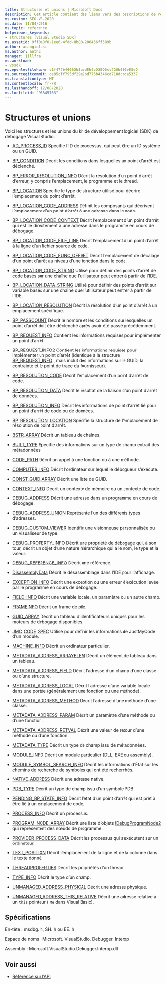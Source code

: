 ```yaml
---
title: Structures et unions | Microsoft Docs
description: Cet article contient des liens vers des descriptions de référence des structures et des unions dans le kit de développement logiciel (SDK) de débogage Visual Studio.
ms.custom: SEO-VS-2020
ms.date: 11/04/2016
ms.topic: reference
helpviewer_keywords:
- structures [Visual Studio SDK]
ms.assetid: 9ff0a8f8-1ee6-4fdd-8b80-206436ff589b
author: acangialosi
ms.author: anthc
manager: jillfra
ms.workload:
- vssdk
ms.openlocfilehash: c1f477b46083b5abd5b8e93593cc728b660b58d9
ms.sourcegitcommit: ce85cff795df29e2bd773b4346cd718dccda5337
ms.translationtype: MT
ms.contentlocale: fr-FR
ms.lasthandoff: 12/08/2020
ms.locfileid: "96845763"
---
```

# <a name="structures-and-unions"></a>Structures et unions
Voici les structures et les unions du kit de développement logiciel (SDK) de débogage Visual Studio.

- [AD_PROCESS_ID](../../../extensibility/debugger/reference/ad-process-id.md) Spécifie l’ID de processus, qui peut être un ID système ou un GUID.

- [BP_CONDITION](../../../extensibility/debugger/reference/bp-condition.md) Décrit les conditions dans lesquelles un point d’arrêt est déclenché.

- [BP_ERROR_RESOLUTION_INFO](../../../extensibility/debugger/reference/bp-error-resolution-info.md) Décrit la résolution d’un point d’arrêt d’erreur, y compris l’emplacement, le programme et le thread.

- [BP_LOCATION](../../../extensibility/debugger/reference/bp-location.md) Spécifie le type de structure utilisé pour décrire l’emplacement du point d’arrêt.

- [BP_LOCATION_CODE_ADDRESS](../../../extensibility/debugger/reference/bp-location-code-address.md) Définit les composants qui décrivent l’emplacement d’un point d’arrêt à une adresse dans le code.

- [BP_LOCATION_CODE_CONTEXT](../../../extensibility/debugger/reference/bp-location-code-context.md) Décrit l’emplacement d’un point d’arrêt qui est lié directement à une adresse dans le programme en cours de débogage.

- [BP_LOCATION_CODE_FILE_LINE](../../../extensibility/debugger/reference/bp-location-code-file-line.md) Décrit l’emplacement d’un point d’arrêt à la ligne d’un fichier source de code.

- [BP_LOCATION_CODE_FUNC_OFFSET](../../../extensibility/debugger/reference/bp-location-code-func-offset.md) Décrit l’emplacement de décalage d’un point d’arrêt au niveau d’une fonction dans le code.

- [BP_LOCATION_CODE_STRING](../../../extensibility/debugger/reference/bp-location-code-string.md) Utilisé pour définir des points d’arrêt de code basés sur une chaîne que l’utilisateur peut entrer à partir de l’IDE.

- [BP_LOCATION_DATA_STRING](../../../extensibility/debugger/reference/bp-location-data-string.md) Utilisé pour définir des points d’arrêt sur variable basés sur une chaîne que l’utilisateur peut entrer à partir de l’IDE.

- [BP_LOCATION_RESOLUTION](../../../extensibility/debugger/reference/bp-location-resolution.md) Décrit la résolution d’un point d’arrêt à un emplacement spécifique.

- [BP_PASSCOUNT](../../../extensibility/debugger/reference/bp-passcount.md) Décrit le nombre et les conditions sur lesquelles un point d’arrêt doit être déclenché après avoir été passé précédemment.

- [BP_REQUEST_INFO](../../../extensibility/debugger/reference/bp-request-info.md) Contient les informations requises pour implémenter un point d’arrêt.

- [BP_REQUEST_INFO2](../../../extensibility/debugger/reference/bp-request-info2.md) Contient les informations requises pour implémenter un point d’arrêt (identique à la structure [BP_REQUEST_INFO](../../../extensibility/debugger/reference/bp-request-info.md) , mais inclut des informations sur le GUID, la contrainte et le point de trace du fournisseur).

- [BP_RESOLUTION_CODE](../../../extensibility/debugger/reference/bp-resolution-code.md) Décrit l’emplacement d’un point d’arrêt de code.

- [BP_RESOLUTION_DATA](../../../extensibility/debugger/reference/bp-resolution-data.md) Décrit le résultat de la liaison d’un point d’arrêt de données.

- [BP_RESOLUTION_INFO](../../../extensibility/debugger/reference/bp-resolution-info.md) Décrit les informations de point d’arrêt lié pour un point d’arrêt de code ou de données.

- [BP_RESOLUTION_LOCATION](../../../extensibility/debugger/reference/bp-resolution-location.md) Spécifie la structure de l’emplacement de résolution de point d’arrêt.

- [BSTR_ARRAY](../../../extensibility/debugger/reference/bstr-array.md) Décrit un tableau de chaînes.

- [BUILT_TYPE](../../../extensibility/debugger/reference/built-type.md) Spécifie des informations sur un type de champ extrait des métadonnées.

- [CODE_PATH](../../../extensibility/debugger/reference/code-path.md) Décrit un appel à une fonction ou à une méthode.

- [COMPUTER_INFO](../../../extensibility/debugger/reference/computer-info.md) Décrit l’ordinateur sur lequel le débogueur s’exécute.

- [CONST_GUID_ARRAY](../../../extensibility/debugger/reference/const-guid-array.md) Décrit une liste de GUID.

- [CONTEXT_INFO](../../../extensibility/debugger/reference/context-info.md) Décrit un contexte de mémoire ou un contexte de code.

- [DEBUG_ADDRESS](../../../extensibility/debugger/reference/debug-address.md) Décrit une adresse dans un programme en cours de débogage.

- [DEBUG_ADDRESS_UNION](../../../extensibility/debugger/reference/debug-address-union.md) Représente l’un des différents types d’adresses.

- [DEBUG_CUSTOM_VIEWER](../../../extensibility/debugger/reference/debug-custom-viewer.md) Identifie une visionneuse personnalisée ou un visualiseur de type.

- [DEBUG_PROPERTY_INFO](../../../extensibility/debugger/reference/debug-property-info.md) Décrit une propriété de débogage qui, à son tour, décrit un objet d’une nature hiérarchique qui a le nom, le type et la valeur.

- [DEBUG_REFERENCE_INFO](../../../extensibility/debugger/reference/debug-reference-info.md) Décrit une référence.

- [DisassemblyData](../../../extensibility/debugger/reference/disassemblydata.md) Décrit le désassemblage dans l’IDE pour l’affichage.

- [EXCEPTION_INFO](../../../extensibility/debugger/reference/exception-info.md) Décrit une exception ou une erreur d’exécution levée par le programme en cours de débogage.

- [FIELD_INFO](../../../extensibility/debugger/reference/field-info.md) Décrit une variable locale, un paramètre ou un autre champ.

- [FRAMEINFO](../../../extensibility/debugger/reference/frameinfo.md) Décrit un frame de pile.

- [GUID_ARRAY](../../../extensibility/debugger/reference/guid-array.md) Décrit un tableau d’identificateurs uniques pour les moteurs de débogage disponibles.

- [JMC_CODE_SPEC](../../../extensibility/debugger/reference/jmc-code-spec.md) Utilisé pour définir les informations de JustMyCode d’un module.

- [MACHINE_INFO](../../../extensibility/debugger/reference/machine-info.md) Décrit un ordinateur particulier.

- [METADATA_ADDRESS_ARRAYELEM](../../../extensibility/debugger/reference/metadata-address-arrayelem.md) Décrit un élément de tableau dans un tableau.

- [METADATA_ADDRESS_FIELD](../../../extensibility/debugger/reference/metadata-address-field.md) Décrit l’adresse d’un champ d’une classe ou d’une structure.

- [METADATA_ADDRESS_LOCAL](../../../extensibility/debugger/reference/metadata-address-local.md) Décrit l’adresse d’une variable locale dans une portée (généralement une fonction ou une méthode).

- [METADATA_ADDRESS_METHOD](../../../extensibility/debugger/reference/metadata-address-method.md) Décrit l’adresse d’une méthode d’une classe.

- [METADATA_ADDRESS_PARAM](../../../extensibility/debugger/reference/metadata-address-param.md) Décrit un paramètre d’une méthode ou d’une fonction.

- [METADATA_ADDRESS_RETVAL](../../../extensibility/debugger/reference/metadata-address-retval.md) Décrit une valeur de retour d’une méthode ou d’une fonction.

- [METADATA_TYPE](../../../extensibility/debugger/reference/metadata-type.md) Décrit un type de champ issu de métadonnées.

- [MODULE_INFO](../../../extensibility/debugger/reference/module-info.md) Décrit un module particulier (DLL, EXE ou assembly).

- [MODULE_SYMBOL_SEARCH_INFO](../../../extensibility/debugger/reference/module-symbol-search-info.md) Décrit les informations d’État sur les chemins de recherche de symboles qui ont été recherchés.

- [NATIVE_ADDRESS](../../../extensibility/debugger/reference/native-address.md) Décrit une adresse native.

- [PDB_TYPE](../../../extensibility/debugger/reference/pdb-type.md) Décrit un type de champ issu d’un symbole PDB.

- [PENDING_BP_STATE_INFO](../../../extensibility/debugger/reference/pending-bp-state-info.md) Décrit l’état d’un point d’arrêt qui est prêt à être lié à un emplacement de code.

- [PROCESS_INFO](../../../extensibility/debugger/reference/process-info.md) Décrit un processus.

- [PROGRAM_NODE_ARRAY](../../../extensibility/debugger/reference/program-node-array.md) Décrit une liste d’objets [IDebugProgramNode2](../../../extensibility/debugger/reference/idebugprogramnode2.md) qui représentent des nœuds de programme.

- [PROVIDER_PROCESS_DATA](../../../extensibility/debugger/reference/provider-process-data.md) Décrit les processus qui s’exécutent sur un ordinateur.

- [TEXT_POSITION](../../../extensibility/debugger/reference/text-position.md) Décrit l’emplacement de la ligne et de la colonne dans le texte donné.

- [THREADPROPERTIES](../../../extensibility/debugger/reference/threadproperties.md) Décrit les propriétés d’un thread.

- [TYPE_INFO](../../../extensibility/debugger/reference/type-info.md) Décrit le type d’un champ.

- [UNMANAGED_ADDRESS_PHYSICAL](../../../extensibility/debugger/reference/unmanaged-address-physical.md) Décrit une adresse physique.

- [UNMANAGED_ADDRESS_THIS_RELATIVE](../../../extensibility/debugger/reference/unmanaged-address-this-relative.md) Décrit une adresse relative à un `this` pointeur ( `Me` dans Visual Basic).

## <a name="requirements"></a>Spécifications
 En-tête : msdbg. h, SH. h ou EE. h

 Espace de noms : Microsoft. VisualStudio. Debugger. Interop

 Assembly : Microsoft.VisualStudio.Debugger.Interop.dll

## <a name="see-also"></a>Voir aussi
- [Référence sur l’API](../../../extensibility/debugger/reference/api-reference-visual-studio-debugging.md)
